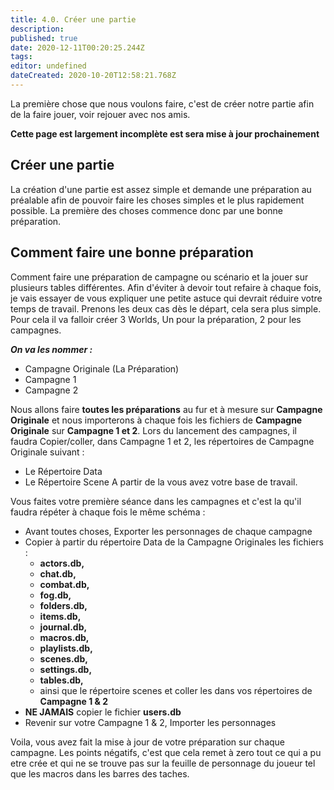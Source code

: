 ```yaml
---
title: 4.0. Créer une partie
description: 
published: true
date: 2020-12-11T00:20:25.244Z
tags: 
editor: undefined
dateCreated: 2020-10-20T12:58:21.768Z
---
```


La première chose que nous voulons faire, c'est de créer notre partie afin de la faire jouer, voir rejouer avec nos amis.

**Cette page est largement incomplète  est sera mise à jour prochainement**

## Créer une partie

La création d'une partie est assez simple et demande une préparation au préalable afin de pouvoir faire les choses simples et le plus rapidement possible. La première des choses commence donc par une bonne préparation.

## Comment faire une bonne préparation

Comment faire une préparation de campagne ou scénario et la jouer sur plusieurs tables différentes.
Afin d'éviter à devoir tout refaire à chaque fois, je vais essayer de vous expliquer une petite astuce qui devrait réduire votre temps de travail.
Prenons les deux cas dès le départ, cela sera plus simple.
Pour cela il va falloir créer 3 Worlds, Un pour la préparation, 2 pour les campagnes. 

***On va les nommer :***
- Campagne Originale (La Préparation)
- Campagne 1
- Campagne 2

Nous allons faire **toutes les préparations** au fur et à mesure sur **Campagne Originale** et nous importerons à chaque fois les fichiers de **Campagne Originale** sur **Campagne 1 et 2**.
Lors du lancement des campagnes, il faudra Copier/coller, dans Campagne 1 et 2, les répertoires de Campagne Originale suivant :
- Le Répertoire Data
- Le Répertoire Scene
A partir de la vous avez votre base de travail.

Vous faites votre première séance dans les campagnes et c'est la qu'il faudra répéter à chaque fois le même schéma :
- Avant toutes choses, Exporter les personnages de chaque campagne
- Copier à partir du répertoire Data de la Campagne Originales les fichiers :
	- **actors.db,** 
  - **chat.db,** 
  - **combat.db,** 
  - **fog.db,** 
  - **folders.db,** 
  - **items.db,** 
  - **journal.db,** 
  - **macros.db,** 
  - **playlists.db,** 
  - **scenes.db,** 
  - **settings.db,** 
  - **tables.db,** 
  - ainsi que le répertoire scenes et coller les dans vos répertoires de **Campagne 1 & 2**
- **NE JAMAIS** copier le fichier **users.db**
- Revenir sur votre Campagne 1 & 2, Importer les personnages

Voila, vous avez fait la mise à jour de votre préparation sur chaque campagne.
Les points négatifs, c'est que cela remet à zero tout ce qui a pu etre crée et qui ne se trouve pas sur la feuille de personnage du joueur tel que les macros dans les barres des taches.